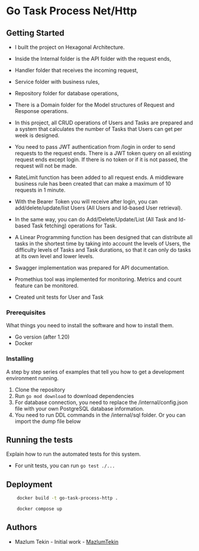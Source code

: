 # Go Task Process Net/Http

## Getting Started

- I built the project on Hexagonal Architecture. 
- Inside the Internal folder is the API folder with the request ends,
- Handler folder that receives the incoming request,
- Service folder with business rules,
- Repository folder for database operations,
- There is a Domain folder for the Model structures of Request and Response operations.

- In this project, all CRUD operations of Users and Tasks are prepared and a system that calculates the number of Tasks that Users can get per week is designed.
- You need to pass JWT authentication from /login in order to send requests to the request ends. There is a JWT token query on all existing request ends except login. If there is no token or if it is not passed, the request will not be made.

- RateLimit function has been added to all request ends. A middleware business rule has been created that can make a maximum of 10 requests in 1 minute.

- With the Bearer Token you will receive after login, you can add/delete/update/list Users (All Users and Id-based User retrieval).

- In the same way, you can do Add/Delete/Update/List (All Task and Id-based Task fetching) operations for Task. 

- A Linear Programming function has been designed that can distribute all tasks in the shortest time by taking into account the levels of Users, the difficulty levels of Tasks and Task durations, so that it can only do tasks at its own level and lower levels.

- Swagger implementation was prepared for API documentation.
- Promethius tool was implemented for monitoring. Metrics and count feature can be monitored.

- Created unit tests for User and Task

### Prerequisites

What things you need to install the software and how to install them.

- Go version (after 1.20)
- Docker

### Installing

A step by step series of examples that tell you how to get a development environment running.

1. Clone the repository
2. Run `go mod download` to download dependencies
3. For database connection, you need to replace the /internal/config.json file with your own PostgreSQL database information.
4. You need to run DDL commands in the /internal/sql folder. Or you can import the dump file below

## Running the tests

Explain how to run the automated tests for this system.

- For unit tests, you can run `go test ./...`

## Deployment

```bash
    docker build -t go-task-process-http .
```

```bash
    docker compose up
```


## Authors

- Mazlum Tekin - Initial work - [MazlumTekin](https://github.com/MazlumTekin1)
